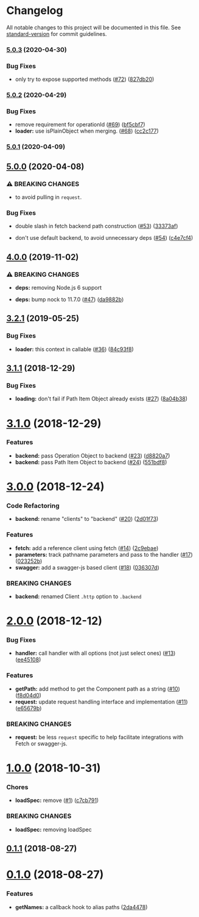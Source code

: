 # Changelog

All notable changes to this project will be documented in this file. See [standard-version](https://github.com/conventional-changelog/standard-version) for commit guidelines.

### [5.0.3](https://github.com/silasbw/swagger-fluent/compare/5.0.2...5.0.3) (2020-04-30)


### Bug Fixes

* only try to expose supported methods ([#72](https://github.com/silasbw/swagger-fluent/issues/72)) ([827db20](https://github.com/silasbw/swagger-fluent/commit/827db20))

### [5.0.2](https://github.com/silasbw/swagger-fluent/compare/5.0.1...5.0.2) (2020-04-29)


### Bug Fixes

* remove requirement for operationId ([#69](https://github.com/silasbw/swagger-fluent/issues/69)) ([bf5cbf7](https://github.com/silasbw/swagger-fluent/commit/bf5cbf7))
* **loader:** use isPlainObject when merging. ([#68](https://github.com/silasbw/swagger-fluent/issues/68)) ([cc2c177](https://github.com/silasbw/swagger-fluent/commit/cc2c177))

### [5.0.1](https://github.com/silasbw/swagger-fluent/compare/5.0.0...5.0.1) (2020-04-09)

## [5.0.0](https://github.com/silasbw/swagger-fluent/compare/4.0.0...5.0.0) (2020-04-08)


### ⚠ BREAKING CHANGES

* to avoid pulling in `request`.

### Bug Fixes

* double slash in fetch backend path construction ([#53](https://github.com/silasbw/swagger-fluent/issues/53)) ([33373af](https://github.com/silasbw/swagger-fluent/commit/33373af))


* don't use default backend, to avoid unnecessary deps ([#54](https://github.com/silasbw/swagger-fluent/issues/54)) ([c4e7cf4](https://github.com/silasbw/swagger-fluent/commit/c4e7cf4))

## [4.0.0](https://github.com/silasbw/swagger-fluent/compare/3.2.1...4.0.0) (2019-11-02)


### ⚠ BREAKING CHANGES

* **deps:** removing Node.js 6 support

* **deps:** bump nock to 11.7.0 ([#47](https://github.com/silasbw/swagger-fluent/issues/47)) ([da9882b](https://github.com/silasbw/swagger-fluent/commit/da9882b))

## [3.2.1](https://github.com/silasbw/swagger-fluent/compare/3.2.0...3.2.1) (2019-05-25)


### Bug Fixes

* **loader:** this context in callable ([#36](https://github.com/silasbw/swagger-fluent/issues/36)) ([84c93f8](https://github.com/silasbw/swagger-fluent/commit/84c93f8))



<a name="3.1.1"></a>
## [3.1.1](https://github.com/silasbw/swagger-fluent/compare/3.1.0...3.1.1) (2018-12-29)


### Bug Fixes

* **loading:** don't fail if Path Item Object already exists ([#27](https://github.com/silasbw/swagger-fluent/issues/27)) ([8a04b38](https://github.com/silasbw/swagger-fluent/commit/8a04b38))



<a name="3.1.0"></a>
# [3.1.0](https://github.com/silasbw/fluent-openapi/compare/3.0.0...3.1.0) (2018-12-29)


### Features

* **backend:** pass Operation Object to backend ([#23](https://github.com/silasbw/fluent-openapi/issues/23)) ([d8820a7](https://github.com/silasbw/fluent-openapi/commit/d8820a7))
* **backend:** pass Path Item Object to backend ([#24](https://github.com/silasbw/fluent-openapi/issues/24)) ([551bdf8](https://github.com/silasbw/fluent-openapi/commit/551bdf8))



<a name="3.0.0"></a>
# [3.0.0](https://github.com/silasbw/fluent-openapi/compare/2.0.0...3.0.0) (2018-12-24)


### Code Refactoring

* **backend:** rename "clients" to "backend" ([#20](https://github.com/silasbw/fluent-openapi/issues/20)) ([2d01f73](https://github.com/silasbw/fluent-openapi/commit/2d01f73))


### Features

* **fetch:** add a reference client using fetch ([#14](https://github.com/silasbw/fluent-openapi/issues/14)) ([2c9ebae](https://github.com/silasbw/fluent-openapi/commit/2c9ebae))
* **parameters:** track pathname parameters and pass to the handler ([#17](https://github.com/silasbw/fluent-openapi/issues/17)) ([023252b](https://github.com/silasbw/fluent-openapi/commit/023252b))
* **swagger:** add a swagger-js based client ([#18](https://github.com/silasbw/fluent-openapi/issues/18)) ([036307d](https://github.com/silasbw/fluent-openapi/commit/036307d))


### BREAKING CHANGES

* **backend:** renamed Client `.http` option to `.backend`



<a name="2.0.0"></a>
# [2.0.0](https://github.com/silasbw/fluent-openapi/compare/1.0.0...2.0.0) (2018-12-12)


### Bug Fixes

* **handler:** call handler with all options (not just select ones) ([#13](https://github.com/silasbw/fluent-openapi/issues/13)) ([ee45108](https://github.com/silasbw/fluent-openapi/commit/ee45108))


### Features

* **getPath:** add method to get the Component path as a string ([#10](https://github.com/silasbw/fluent-openapi/issues/10)) ([f8d04d0](https://github.com/silasbw/fluent-openapi/commit/f8d04d0))
* **request:** update request handling interface and implementation ([#11](https://github.com/silasbw/fluent-openapi/issues/11)) ([e65679b](https://github.com/silasbw/fluent-openapi/commit/e65679b))


### BREAKING CHANGES

* **request:** be less `request` specific to help facilitate integrations
with Fetch or swagger-js.



<a name="1.0.0"></a>
# [1.0.0](https://github.com/silasbw/fluent-openapi/compare/0.1.1...1.0.0) (2018-10-31)


### Chores

* **loadSpec:** remove ([#1](https://github.com/silasbw/fluent-openapi/issues/1)) ([c7cb791](https://github.com/silasbw/fluent-openapi/commit/c7cb791))


### BREAKING CHANGES

* **loadSpec:** removing loadSpec



<a name="0.1.1"></a>
## [0.1.1](https://github.com/silasbw/fluent-openapi/compare/0.1.0...0.1.1) (2018-08-27)



<a name="0.1.0"></a>
# [0.1.0](https://github.com/silasbw/fluent-openapi/compare/0.0.1...0.1.0) (2018-08-27)


### Features

* **getNames:** a callback hook to alias paths ([2da4478](https://github.com/silasbw/fluent-openapi/commit/2da4478))
